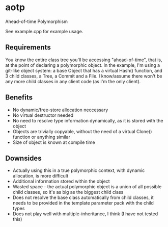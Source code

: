# aotp
Ahead-of-time Polymorphism

See example.cpp for example usage.

## Requirements

You know the entire class tree you'll be accessing "ahead-of-time", that is, at the point of declaring a polymorphic object. In the example, I'm using a git-like object system: a base Object that has a virtual Hash() function, and 3 child classes, a Tree, a Commit and a File. I know/assume there won't be any more child classes in any client code (as I'm the only client).

## Benefits

* No dynamic/free-store allocation neccessary
* No virtual destructor needed
* No need to resolve type information dynamically, as it is stored with the object
* Objects are trivially copyable, without the need of a virtual Clone() function or anything similar
* Size of object is known at compile time

## Downsides

* Actually using this in a true polymorphic context, with dynamic allocation, is more difficult
* Additional information stored within the object
* Wasted space - the actual polymorphic object is a union of all possible child classes, so it's as big as the biggest child class
* Does not resolve the base class automatically from child classes, it needs to be provided in the template parameter pack with the child types
* Does not play well with multiple-inheritance, I think (I have not tested this)